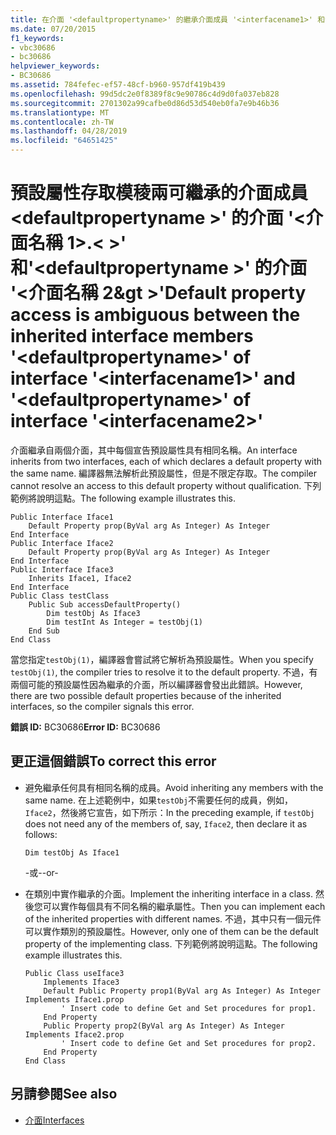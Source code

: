 ```yaml
---
title: 在介面 '<defaultpropertyname>' 的繼承介面成員 '<interfacename1>' 和介面 '<defaultpropertyname>' 的 '<interfacename2>' 之間，Default 屬性存取是模稜兩可的
ms.date: 07/20/2015
f1_keywords:
- vbc30686
- bc30686
helpviewer_keywords:
- BC30686
ms.assetid: 784fefec-ef57-48cf-b960-957df419b439
ms.openlocfilehash: 99d5dc2e0f8389f8c9e90786c4d9d0fa037eb828
ms.sourcegitcommit: 2701302a99cafbe0d86d53d540eb0fa7e9b46b36
ms.translationtype: MT
ms.contentlocale: zh-TW
ms.lasthandoff: 04/28/2019
ms.locfileid: "64651425"
---
```

# <a name="default-property-access-is-ambiguous-between-the-inherited-interface-members-defaultpropertyname-of-interface-interfacename1-and-defaultpropertyname-of-interface-interfacename2"></a><span data-ttu-id="3470c-102">預設屬性存取模稜兩可繼承的介面成員\<defaultpropertyname >' 的介面 '\<介面名稱 1>.< >' 和'\<defaultpropertyname >' 的介面 '\<介面名稱 2&gt >'</span><span class="sxs-lookup"><span data-stu-id="3470c-102">Default property access is ambiguous between the inherited interface members '\<defaultpropertyname>' of interface '\<interfacename1>' and '\<defaultpropertyname>' of interface '\<interfacename2>'</span></span>
<span data-ttu-id="3470c-103">介面繼承自兩個介面，其中每個宣告預設屬性具有相同名稱。</span><span class="sxs-lookup"><span data-stu-id="3470c-103">An interface inherits from two interfaces, each of which declares a default property with the same name.</span></span> <span data-ttu-id="3470c-104">編譯器無法解析此預設屬性，但是不限定存取。</span><span class="sxs-lookup"><span data-stu-id="3470c-104">The compiler cannot resolve an access to this default property without qualification.</span></span> <span data-ttu-id="3470c-105">下列範例將說明這點。</span><span class="sxs-lookup"><span data-stu-id="3470c-105">The following example illustrates this.</span></span>  
  
```  
Public Interface Iface1  
    Default Property prop(ByVal arg As Integer) As Integer  
End Interface  
Public Interface Iface2  
    Default Property prop(ByVal arg As Integer) As Integer  
End Interface  
Public Interface Iface3  
    Inherits Iface1, Iface2  
End Interface  
Public Class testClass  
    Public Sub accessDefaultProperty()  
        Dim testObj As Iface3  
        Dim testInt As Integer = testObj(1)  
    End Sub  
End Class  
```  
  
 <span data-ttu-id="3470c-106">當您指定`testObj(1)`，編譯器會嘗試將它解析為預設屬性。</span><span class="sxs-lookup"><span data-stu-id="3470c-106">When you specify `testObj(1)`, the compiler tries to resolve it to the default property.</span></span> <span data-ttu-id="3470c-107">不過，有兩個可能的預設屬性因為繼承的介面，所以編譯器會發出此錯誤。</span><span class="sxs-lookup"><span data-stu-id="3470c-107">However, there are two possible default properties because of the inherited interfaces, so the compiler signals this error.</span></span>  
  
 <span data-ttu-id="3470c-108">**錯誤 ID:** BC30686</span><span class="sxs-lookup"><span data-stu-id="3470c-108">**Error ID:** BC30686</span></span>  
  
## <a name="to-correct-this-error"></a><span data-ttu-id="3470c-109">更正這個錯誤</span><span class="sxs-lookup"><span data-stu-id="3470c-109">To correct this error</span></span>  
  
- <span data-ttu-id="3470c-110">避免繼承任何具有相同名稱的成員。</span><span class="sxs-lookup"><span data-stu-id="3470c-110">Avoid inheriting any members with the same name.</span></span> <span data-ttu-id="3470c-111">在上述範例中，如果`testObj`不需要任何的成員，例如， `Iface2`，然後將它宣告，如下所示：</span><span class="sxs-lookup"><span data-stu-id="3470c-111">In the preceding example, if `testObj` does not need any of the members of, say, `Iface2`, then declare it as follows:</span></span>  
  
    ```  
    Dim testObj As Iface1  
    ```  
  
     <span data-ttu-id="3470c-112">-或-</span><span class="sxs-lookup"><span data-stu-id="3470c-112">-or-</span></span>  
  
- <span data-ttu-id="3470c-113">在類別中實作繼承的介面。</span><span class="sxs-lookup"><span data-stu-id="3470c-113">Implement the inheriting interface in a class.</span></span> <span data-ttu-id="3470c-114">然後您可以實作每個具有不同名稱的繼承屬性。</span><span class="sxs-lookup"><span data-stu-id="3470c-114">Then you can implement each of the inherited properties with different names.</span></span> <span data-ttu-id="3470c-115">不過，其中只有一個元件可以實作類別的預設屬性。</span><span class="sxs-lookup"><span data-stu-id="3470c-115">However, only one of them can be the default property of the implementing class.</span></span> <span data-ttu-id="3470c-116">下列範例將說明這點。</span><span class="sxs-lookup"><span data-stu-id="3470c-116">The following example illustrates this.</span></span>  
  
    ```  
    Public Class useIface3  
        Implements Iface3  
        Default Public Property prop1(ByVal arg As Integer) As Integer Implements Iface1.prop  
            ' Insert code to define Get and Set procedures for prop1.  
        End Property  
        Public Property prop2(ByVal arg As Integer) As Integer Implements Iface2.prop  
            ' Insert code to define Get and Set procedures for prop2.  
        End Property  
    End Class  
    ```  
  
## <a name="see-also"></a><span data-ttu-id="3470c-117">另請參閱</span><span class="sxs-lookup"><span data-stu-id="3470c-117">See also</span></span>

- [<span data-ttu-id="3470c-118">介面</span><span class="sxs-lookup"><span data-stu-id="3470c-118">Interfaces</span></span>](../../../visual-basic/programming-guide/language-features/interfaces/index.md)
